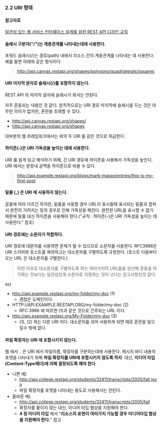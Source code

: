 ### 2.2 URI 형태 

#### 참고자료

[일관성 있는 웹 서비스 인터페이스 설계를 위한 REST API 디자인 규칙](www.yes24.com/Product/Goods/17945500)  

#### 슬래시 구분자("/")는 계층관계를 나타내는데에 사용한다.

포워드 슬래시(/)는 경로(path) 내에서 리소스 간의 계층관계를 나타내는 데 사용한다. 예를 들면 아래와 같은 형식이다. 

> http://api.canvas.restapi.org/shapes/polygons/quadriaterals/squares  



#### URI 마지막 문자로 슬래시(/)를 포함하지 않는다.

REST API 의 마지막 글자에 슬래시가 와서는 안된다.  

자주 혼동되는 내용인 것 같다. 원칙적으로는 URI 경로 마지막에 슬래시를 두는 것은 아무런 의미가 없지만, 혼란을 초래할 수 있다.  

- http://api.canvas.restapi.org/shapes/
- http://api.canvas.restapi.org/shapes

대부분의 웹 프레임워크에서는 위의 두 URI 를 같은 것으로 취급한다.



#### 하이픈(-)은 URI 가독성을 높이는 데에 사용한다.

URI 를 쉽게 읽고 해석하기 위해, 긴 URI 경로에 하이픈을 사용해서 가독성을 높인다. URI 에서는 문장내 공백을 하이픈으로 바꿀 수 있다.

> http://api.example.restapi.org/blogs/mark-masse/entries/this-is-my-first-post

  

#### 밑줄 (_) 은 URI 에 사용하지 않는다.

글꼴에 따라 다르긴 하지만, 밑줄을 사용할 경우 URL이 표시될때 표시되는 밑줄과 겹쳐서 완전히 가려지는 등의 경우로 인해 가독성을 해친다. 완전한 URL을 표시할 수 없기 때문에 밑줄 대신 하이픈을 사용해야 한다.("규칙 : 하이픈(-)은 URI 가독성을 높이는 데 사용한다." 참조)



#### URI 경로에는 소문자가 적합하다.

URI 경로에 대문자를 사용하면 문제가 될 수 있으므로 소문자를 사용한다. RFC3986은 URI 스키마와 호스트를 제외하고는 대소문자를 구별하도록 규정한다. (호스트 다음부터 오는 URL 은 대소문자를 구별한다.)  

> 이런 이유로 대소문자를 구별하도록 하는 여러가지의 URL들을 양산해 혼동을 야기하는 것보다는 일관성있게 소문자로 지정하는 것이 낫다는 권고사항인것 같다.



ex)

- http://api.example.restapi.org/my-folder/my-doc   (1)
  - 괜찮은 도메인이다.
- HTTP://API.EXAMPLE.RESTAPI.ORG/my-folder/my-doc  (2)
  - RFC 3986 에 따르면 (1)과 같은 것으로 간주되는 URL 이다.
- http://api.example.restapi.org/My-Folder/my-doc (3)
  - (1), (2) 와는 다른 URI 이다. 대소문자를 섞어 사용하게 되면 때로 혼란을 일으킬수 밖에 없다.



#### 파일 확장자는 URI 에 포함시키지 않는다.

웹 에서 `.` 은 URI 에서 파일이름, 확장자를 구분하는데에 사용한다. 메시지 바디 내용의 포맷을 나타내기 위해 **파일 확장자를 URI에 포함시키지 않도록 하자**. 대신, **미디어 타입(Content-Type헤더)에 의해 결정되도록 해야 한다**.  


- 나쁜 예)
  - http://api.college.restapi.org/students/32411/transcripts/2005/fall.json
  - 파일 확장자를 포맷을 나타내는 용도로 사용해서는 안된다.
- 올바른 예)
  - http://api.college.restapi.org/students/32411/transcripts/2005/fall
  - 확장자를 붙이지 않는 대신, 미디어 타입 협상을 지원해야 한다.
  - **4 장 미디어 타입** 에서 "**리소스의 표현이 여러가지 가능할 경우 미디어타입 협상을 지원해야 한다.**" 참고





